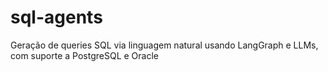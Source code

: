 # sql-agents
Geração de queries SQL via linguagem natural usando LangGraph e LLMs, com suporte a PostgreSQL e Oracle
